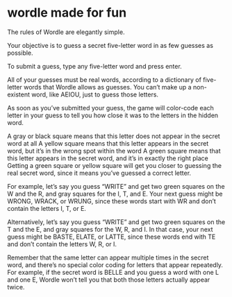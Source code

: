 
# wordle made for fun
The rules of Wordle are elegantly simple.

Your objective is to guess a secret five-letter word in as few guesses as possible.

To submit a guess, type any five-letter word and press enter.

All of your guesses must be real words, according to a dictionary of five-letter words that Wordle allows as guesses. You can’t make up a non-existent word, like AEIOU, just to guess those letters.

As soon as you’ve submitted your guess, the game will color-code each letter in your guess to tell you how close it was to the letters in the hidden word.

A gray or black square means that this letter does not appear in the secret word at all
A yellow square means that this letter appears in the secret word, but it’s in the wrong spot within the word
A green square means that this letter appears in the secret word, and it’s in exactly the right place
Getting a green square or yellow square will get you closer to guessing the real secret word, since it means you’ve guessed a correct letter.

For example, let’s say you guess “WRITE” and get two green squares on the W and the R, and gray squares for the I, T, and E. Your next guess might be WRONG, WRACK, or WRUNG, since these words start with WR and don’t contain the letters I, T, or E.

Alternatively, let’s say you guess “WRITE” and get two green squares on the T and the E, and gray squares for the W, R, and I. In that case, your next guess might be BASTE, ELATE, or LATTE, since these words end with TE and don’t contain the letters W, R, or I.

Remember that the same letter can appear multiple times in the secret word, and there’s no special color coding for letters that appear repeatedly. For example, if the secret word is BELLE and you guess a word with one L and one E, Wordle won’t tell you that both those letters actually appear twice.
